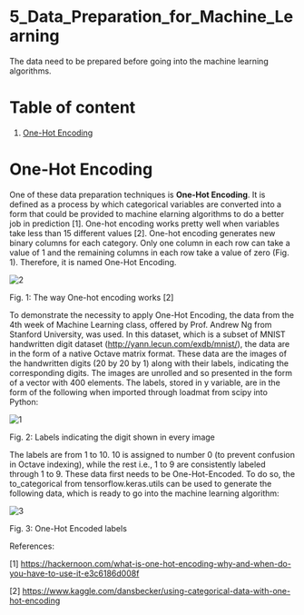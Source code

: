 # 5_Data_Preparation_for_Machine_Learning

The data need to be prepared before going into the machine learning algorithms. 

# Table of content

1. [One-Hot Encoding](#1)


<a name="1"></a>
# One-Hot Encoding
One of these data preparation techniques is **One-Hot Encoding**. It is defined as a process by which categorical variables are converted into a form that could be provided to machine elarning algorithms to do a better job in prediction [1]. One-hot encoding works pretty well when variables take less than 15 different values [2]. One-hot encoding generates new binary columns for each category. Only one column in each row can take a value of 1 and the remaining columns in each row take a value of zero (Fig. 1). Therefore, it is named One-Hot Encoding.

![2](https://user-images.githubusercontent.com/54812742/138953327-2c20d4b8-90a4-4b08-a70a-fd47dfc83047.PNG)

Fig. 1: The way One-hot encoding works [2] 

To demonstrate the necessity to apply One-Hot Encoding, the data from the 4th week of Machine Learning class, offered by Prof. Andrew Ng from Stanford University, was used. In this dataset, which is a subset of MNIST handwritten digit dataset (http://yann.lecun.com/exdb/mnist/), the data are in the form of a native Octave matrix format. These data are the images of the handwritten digits (20 by 20 by 1) along with their labels, indicating the corresponding digits. The images are unrolled and so presented in the form of a vector with 400 elements. The labels, stored in y variable, are in the form of the following when imported through loadmat from scipy into Python:

![1](https://user-images.githubusercontent.com/54812742/138951805-0478932d-ee4d-41bb-9864-ee6035bda8fc.PNG)

Fig. 2: Labels indicating the digit shown in every image 

The labels are from 1 to 10. 10 is assigned to number 0 (to prevent confusion in Octave indexing), while the rest i.e., 1 to 9 are consistently labeled through 1 to 9. These data first needs to be One-Hot-Encoded. To do so, the to_categorical from tensorflow.keras.utils can be used to generate the following data, which is ready to go into the machine learning algorithm:

![3](https://user-images.githubusercontent.com/54812742/138955160-fb4e0744-4a3c-466d-a8f5-9b12fd50ec2f.PNG)

Fig. 3: One-Hot Encoded labels


References:

[1] https://hackernoon.com/what-is-one-hot-encoding-why-and-when-do-you-have-to-use-it-e3c6186d008f

[2] https://www.kaggle.com/dansbecker/using-categorical-data-with-one-hot-encoding
